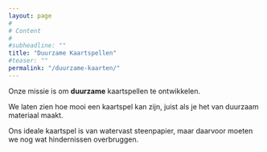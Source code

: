 ```yaml
---
layout: page
#
# Content
#
#subheadline: ""
title: "Duurzame Kaartspellen"
#teaser: ""
permalink: "/duurzame-kaarten/"
---
```


Onze missie is om __duurzame__ kaartspellen te ontwikkelen.

We laten zien hoe mooi een kaartspel kan zijn, juist als je het van duurzaam materiaal maakt.

Ons ideale kaartspel is van watervast steenpapier, maar daarvoor moeten we nog wat hindernissen overbruggen.
